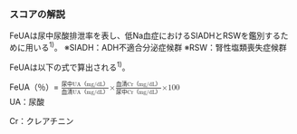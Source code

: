 ### スコアの解説
FeUAは尿中尿酸排泄率を表し、低Na血症におけるSIADHとRSWを鑑別するために用いる<sup>1)</sup>。
※SIADH：ADH不適合分泌症候群
※RSW：腎性塩類喪失症候群

FeUAは以下の式で算出される<sup>1)</sup>。

<div class="math-formula">
  FeUA（％）= 
  <math>
    <mfrac>
      <mrow>
        <mi>尿中UA（mg/dL）</mi>
      </mrow>
      <mrow>
        <mi>血清UA（mg/dL）</mi>
      </mrow>
    </mfrac>
    <mi>×</mi>
    <mfrac>
      <mrow>
        <mi>血清Cr（mg/dL）</mi>
      </mrow>
      <mrow>
        <mi>尿中Cr（mg/dL）</mi>
      </mrow>
    </mfrac>
    <mi>×100</mi>
  </math>
</div>
<div>
UA：尿酸<p>
Cr：クレアチニン
</div>
